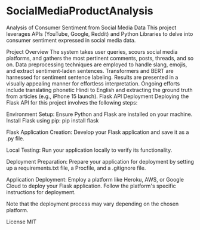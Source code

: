 # SocialMediaProductAnalysis
Analysis of Consumer Sentiment from Social Media Data
This project leverages APIs (YouTube, Google, Reddit) and Python Libraries to delve into consumer sentiment expressed in social media data.

Project Overview
The system takes user queries, scours social media platforms, and gathers the most pertinent comments, posts, threads, and so on.
Data preprocessing techniques are employed to handle slang, emojis, and extract sentiment-laden sentences.
Transformers and BERT are harnessed for sentiment sentence labeling.
Results are presented in a visually appealing manner for effortless interpretation.
Ongoing efforts include translating phonetic Hindi to English and extracting the ground truth from articles (e.g., iPhone 15 launch).
Flask API Deployment
Deploying the Flask API for this project involves the following steps:

Environment Setup: Ensure Python and Flask are installed on your machine. Install Flask using pip: pip install flask

Flask Application Creation: Develop your Flask application and save it as a .py file.

Local Testing: Run your application locally to verify its functionality.

Deployment Preparation: Prepare your application for deployment by setting up a requirements.txt file, a Procfile, and a .gitignore file.

Application Deployment: Employ a platform like Heroku, AWS, or Google Cloud to deploy your Flask application. Follow the platform's specific instructions for deployment.

Note that the deployment process may vary depending on the chosen platform.


License
MIT
